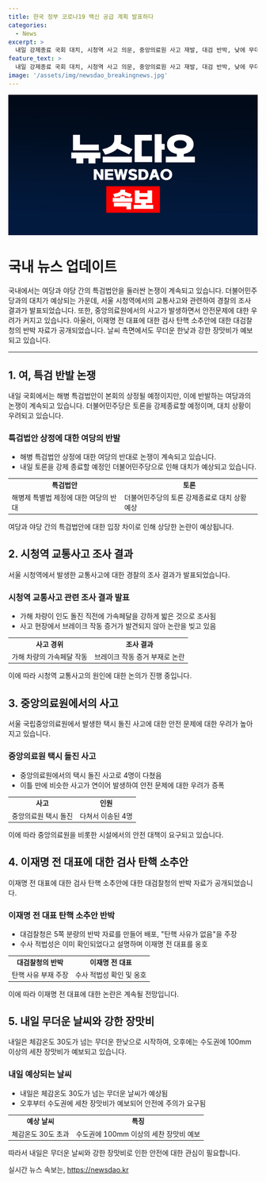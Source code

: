 ```yaml
---
title: 한국 정부 코로나19 백신 공급 계획 발표하다
categories:
  - News
excerpt: >
  내일 강제종료 국회 대치, 시청역 사고 의문, 중앙의료원 사고 재발, 대검 반박, 낮에 무더운 날씨 예상.
feature_text: >
  내일 강제종료 국회 대치, 시청역 사고 의문, 중앙의료원 사고 재발, 대검 반박, 낮에 무더운 날씨 예상.
image: '/assets/img/newsdao_breakingnews.jpg'
---
```


<p><img src="/assets/img/newsdao_breakingnews.jpg" alt="ranknews 속보" /></p>

<h1 data-ke-size="size26"><b>국내 뉴스 업데이트</b></h1>

<p data-ke-size="size16">국내에서는 여당과 야당 간의 특검법안을 둘러싼 논쟁이 계속되고 있습니다. 더불어민주당과의 대치가 예상되는 가운데, 서울 시청역에서의 교통사고와 관련하여 경찰의 조사 결과가 발표되었습니다. 또한, 중앙의료원에서의 사고가 발생하면서 안전문제에 대한 우려가 커지고 있습니다. 아울러, 이재명 전 대표에 대한 검사 탄핵 소추안에 대한 대검찰청의 반박 자료가 공개되었습니다. 날씨 측면에서도 무더운 한낮과 강한 장맛비가 예보되고 있습니다.</p>

<hr>

<h2 data-ke-size="size26">1. 여, 특검 반발 논쟁</h2>

<p data-ke-size="size16">내일 국회에서는 해병 특검법안이 본회의 상정될 예정이지만, 이에 반발하는 여당과의 논쟁이 계속되고 있습니다. 더불어민주당은 토론을 강제종료할 예정이며, 대치 상황이 우려되고 있습니다.</p>

<h3>특검법안 상정에 대한 여당의 반발</h3>

<ul>
  <li>해병 특검법안 상정에 대한 여당의 반대로 논쟁이 계속되고 있습니다.</li>
  <li>내일 토론을 강제 종료할 예정인 더불어민주당으로 인해 대치가 예상되고 있습니다.</li>
</ul>

<table>
  <tr>
    <td style="text-align: center; height: 17px;"><b>특검법안</b></td>
    <td style="text-align: center; height: 17px;"><b>토론</b></td>
  </tr>
  <tr>
    <td>해병제 특별법 제정에 대한 여당의 반대</td>
    <td>더불어민주당의 토론 강제종료로 대치 상황 예상</td>
  </tr>
</table>

<p data-ke-size="size16">여당과 야당 간의 특검법안에 대한 입장 차이로 인해 상당한 논란이 예상됩니다.</p>

<h2 data-ke-size="size26">2. 시청역 교통사고 조사 결과</h2>

<p data-ke-size="size16">서울 시청역에서 발생한 교통사고에 대한 경찰의 조사 결과가 발표되었습니다. </p>

<h3>시청역 교통사고 관련 조사 결과 발표</h3>

<ul>
  <li>가해 차량이 인도 돌진 직전에 가속페달을 강하게 밟은 것으로 조사됨</li>
  <li>사고 현장에서 브레이크 작동 증거가 발견되지 않아 논란을 빚고 있음</li>
</ul>

<table>
  <tr>
    <td style="text-align: center; height: 17px;"><b>사고 경위</b></td>
    <td style="text-align: center; height: 17px;"><b>조사 결과</b></td>
  </tr>
  <tr>
    <td>가해 차량의 가속페달 작동</td>
    <td>브레이크 작동 증거 부재로 논란</td>
  </tr>
</table>

<p data-ke-size="size16">이에 따라 시청역 교통사고의 원인에 대한 논의가 진행 중입니다.</p>

<h2 data-ke-size="size26">3. 중앙의료원에서의 사고</h2>

<p data-ke-size="size16">서울 국립중앙의료원에서 발생한 택시 돌진 사고에 대한 안전 문제에 대한 우려가 높아지고 있습니다.</p>

<h3>중앙의료원 택시 돌진 사고</h3>

<ul>
  <li>중앙의료원에서의 택시 돌진 사고로 4명이 다쳤음</li>
  <li>이틀 만에 비슷한 사고가 연이어 발생하여 안전 문제에 대한 우려가 증폭</li>
</ul>

<table>
  <tr>
    <td style="text-align: center; height: 17px;"><b>사고</b></td>
    <td style="text-align: center; height: 17px;"><b>인원</b></td>
  </tr>
  <tr>
    <td>중앙의료원 택시 돌진</td>
    <td>다쳐서 이송된 4명</td>
  </tr>
</table>

<p data-ke-size="size16">이에 따라 중앙의료원을 비롯한 시설에서의 안전 대책이 요구되고 있습니다.</p>

<h2 data-ke-size="size26">4. 이재명 전 대표에 대한 검사 탄핵 소추안</h2>

<p data-ke-size="size16">이재명 전 대표에 대한 검사 탄핵 소추안에 대한 대검찰청의 반박 자료가 공개되었습니다. </p>

<h3>이재명 전 대표 탄핵 소추안 반박</h3>

<ul>
  <li>대검찰청은 5쪽 분량의 반박 자료를 만들어 배포, "탄핵 사유가 없음"을 주장</li>
  <li>수사 적법성은 이미 확인되었다고 설명하며 이재명 전 대표를 옹호</li>
</ul>

<table>
  <tr>
    <td style="text-align: center; height: 17px;"><b>대검찰청의 반박</b></td>
    <td style="text-align: center; height: 17px;"><b>이재명 전 대표</b></td>
  </tr>
  <tr>
    <td>탄핵 사유 부재 주장</td>
    <td>수사 적법성 확인 및 옹호</td>
  </tr>
</table>

<p data-ke-size="size16">이에 따라 이재명 전 대표에 대한 논란은 계속될 전망입니다.</p>

<h2 data-ke-size="size26">5. 내일 무더운 날씨와 강한 장맛비</h2>

<p data-ke-size="size16">내일은 체감온도 30도가 넘는 무더운 한낮으로 시작하여, 오후에는 수도권에 100mm 이상의 세찬 장맛비가 예보되고 있습니다. </p>

<h3>내일 예상되는 날씨</h3>

<ul>
  <li>내일은 체감온도 30도가 넘는 무더운 날씨가 예상됨</li>
  <li>오후부터 수도권에 세찬 장맛비가 예보되어 안전에 주의가 요구됨</li>
</ul>

<table>
  <tr>
    <td style="text-align: center; height: 17px;"><b>예상 날씨</b></td>
    <td style="text-align: center; height: 17px;"><b>특징</b></td>
  </tr>
  <tr>
    <td>체감온도 30도 초과</td>
    <td>수도권에 100mm 이상의 세찬 장맛비 예보</td>
  </tr>
</table>

<p data-ke-size="size16">따라서 내일은 무더운 날씨와 강한 장맛비로 인한 안전에 대한 관심이 필요합니다.</p>
실시간 뉴스 속보는, <a href="https://newsdao.kr" rel="dofollow">https://newsdao.kr</a>


